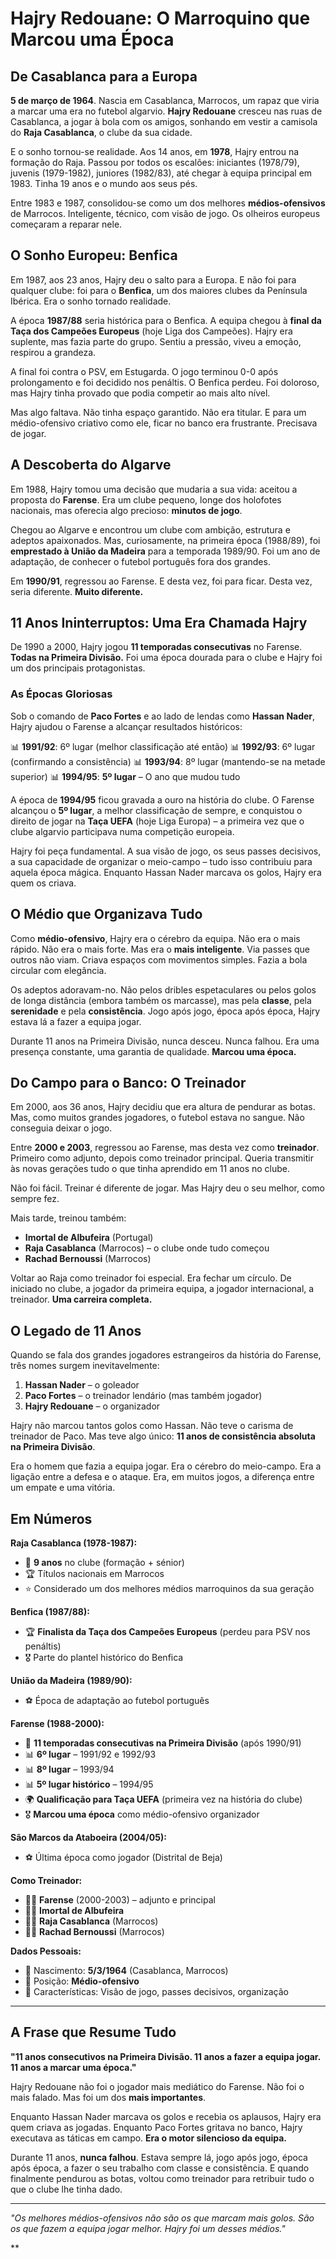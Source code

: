 # Hajry Redouane: O Marroquino que Marcou uma Época

## De Casablanca para a Europa

**5 de março de 1964**. Nascia em Casablanca, Marrocos, um rapaz que viria a marcar uma era no futebol algarvio. **Hajry Redouane** cresceu nas ruas de Casablanca, a jogar à bola com os amigos, sonhando em vestir a camisola do **Raja Casablanca**, o clube da sua cidade.

E o sonho tornou-se realidade. Aos 14 anos, em **1978**, Hajry entrou na formação do Raja. Passou por todos os escalões: iniciantes (1978/79), juvenis (1979-1982), juniores (1982/83), até chegar à equipa principal em 1983. Tinha 19 anos e o mundo aos seus pés.

Entre 1983 e 1987, consolidou-se como um dos melhores **médios-ofensivos** de Marrocos. Inteligente, técnico, com visão de jogo. Os olheiros europeus começaram a reparar nele.

## O Sonho Europeu: Benfica

Em 1987, aos 23 anos, Hajry deu o salto para a Europa. E não foi para qualquer clube: foi para o **Benfica**, um dos maiores clubes da Península Ibérica. Era o sonho tornado realidade.

A época **1987/88** seria histórica para o Benfica. A equipa chegou à **final da Taça dos Campeões Europeus** (hoje Liga dos Campeões). Hajry era suplente, mas fazia parte do grupo. Sentiu a pressão, viveu a emoção, respirou a grandeza.

A final foi contra o PSV, em Estugarda. O jogo terminou 0-0 após prolongamento e foi decidido nos penáltis. O Benfica perdeu. Foi doloroso, mas Hajry tinha provado que podia competir ao mais alto nível.

Mas algo faltava. Não tinha espaço garantido. Não era titular. E para um médio-ofensivo criativo como ele, ficar no banco era frustrante. Precisava de jogar.

## A Descoberta do Algarve

Em 1988, Hajry tomou uma decisão que mudaria a sua vida: aceitou a proposta do **Farense**. Era um clube pequeno, longe dos holofotes nacionais, mas oferecia algo precioso: **minutos de jogo**.

Chegou ao Algarve e encontrou um clube com ambição, estrutura e adeptos apaixonados. Mas, curiosamente, na primeira época (1988/89), foi **emprestado à União da Madeira** para a temporada 1989/90. Foi um ano de adaptação, de conhecer o futebol português fora dos grandes.

Em **1990/91**, regressou ao Farense. E desta vez, foi para ficar. Desta vez, seria diferente. **Muito diferente.**

## 11 Anos Ininterruptos: Uma Era Chamada Hajry

De 1990 a 2000, Hajry jogou **11 temporadas consecutivas** no Farense. **Todas na Primeira Divisão.** Foi uma época dourada para o clube e Hajry foi um dos principais protagonistas.

### **As Épocas Gloriosas**

Sob o comando de **Paco Fortes** e ao lado de lendas como **Hassan Nader**, Hajry ajudou o Farense a alcançar resultados históricos:

📊 **1991/92**: 6º lugar (melhor classificação até então)
📊 **1992/93**: 6º lugar (confirmando a consistência)
📊 **1993/94**: 8º lugar (mantendo-se na metade superior)
📊 **1994/95**: **5º lugar** – O ano que mudou tudo

A época de **1994/95** ficou gravada a ouro na história do clube. O Farense alcançou o **5º lugar**, a melhor classificação de sempre, e conquistou o direito de jogar na **Taça UEFA** (hoje Liga Europa) – a primeira vez que o clube algarvio participava numa competição europeia.

Hajry foi peça fundamental. A sua visão de jogo, os seus passes decisivos, a sua capacidade de organizar o meio-campo – tudo isso contribuiu para aquela época mágica. Enquanto Hassan Nader marcava os golos, Hajry era quem os criava.

## O Médio que Organizava Tudo

Como **médio-ofensivo**, Hajry era o cérebro da equipa. Não era o mais rápido. Não era o mais forte. Mas era o **mais inteligente**. Via passes que outros não viam. Criava espaços com movimentos simples. Fazia a bola circular com elegância.

Os adeptos adoravam-no. Não pelos dribles espetaculares ou pelos golos de longa distância (embora também os marcasse), mas pela **classe**, pela **serenidade** e pela **consistência**. Jogo após jogo, época após época, Hajry estava lá a fazer a equipa jogar.

Durante 11 anos na Primeira Divisão, nunca desceu. Nunca falhou. Era uma presença constante, uma garantia de qualidade. **Marcou uma época.**

## Do Campo para o Banco: O Treinador

Em 2000, aos 36 anos, Hajry decidiu que era altura de pendurar as botas. Mas, como muitos grandes jogadores, o futebol estava no sangue. Não conseguia deixar o jogo.

Entre **2000 e 2003**, regressou ao Farense, mas desta vez como **treinador**. Primeiro como adjunto, depois como treinador principal. Queria transmitir às novas gerações tudo o que tinha aprendido em 11 anos no clube.

Não foi fácil. Treinar é diferente de jogar. Mas Hajry deu o seu melhor, como sempre fez.

Mais tarde, treinou também:
- **Imortal de Albufeira** (Portugal)
- **Raja Casablanca** (Marrocos) – o clube onde tudo começou
- **Rachad Bernoussi** (Marrocos)

Voltar ao Raja como treinador foi especial. Era fechar um círculo. De iniciado no clube, a jogador da primeira equipa, a jogador internacional, a treinador. **Uma carreira completa.**

## O Legado de 11 Anos

Quando se fala dos grandes jogadores estrangeiros da história do Farense, três nomes surgem inevitavelmente:
1. **Hassan Nader** – o goleador
2. **Paco Fortes** – o treinador lendário (mas também jogador)
3. **Hajry Redouane** – o organizador

Hajry não marcou tantos golos como Hassan. Não teve o carisma de treinador de Paco. Mas teve algo único: **11 anos de consistência absoluta na Primeira Divisão**.

Era o homem que fazia a equipa jogar. Era o cérebro do meio-campo. Era a ligação entre a defesa e o ataque. Era, em muitos jogos, a diferença entre um empate e uma vitória.

## Em Números

**Raja Casablanca (1978-1987):**
- 🎽 **9 anos** no clube (formação + sénior)
- 🏆 Títulos nacionais em Marrocos
- ⭐ Considerado um dos melhores médios marroquinos da sua geração

**Benfica (1987/88):**
- 🏆 **Finalista da Taça dos Campeões Europeus** (perdeu para PSV nos penáltis)
- 🎖️ Parte do plantel histórico do Benfica

**União da Madeira (1989/90):**
- ⚽ Época de adaptação ao futebol português

**Farense (1988-2000):**
- 🎽 **11 temporadas consecutivas na Primeira Divisão** (após 1990/91)
- 📊 **6º lugar** – 1991/92 e 1992/93
- 📊 **8º lugar** – 1993/94
- 📊 **5º lugar histórico** – 1994/95
- 🌍 **Qualificação para Taça UEFA** (primeira vez na história do clube)
- 🎖️ **Marcou uma época** como médio-ofensivo organizador

**São Marcos da Ataboeira (2004/05):**
- ⚽ Última época como jogador (Distrital de Beja)

**Como Treinador:**
- 👨‍🏫 **Farense** (2000-2003) – adjunto e principal
- 👨‍🏫 **Imortal de Albufeira**
- 👨‍🏫 **Raja Casablanca** (Marrocos)
- 👨‍🏫 **Rachad Bernoussi** (Marrocos)

**Dados Pessoais:**
- 📅 Nascimento: **5/3/1964** (Casablanca, Marrocos)
- 🎯 Posição: **Médio-ofensivo**
- 🧠 Características: Visão de jogo, passes decisivos, organização

---

## A Frase que Resume Tudo

**"11 anos consecutivos na Primeira Divisão. 11 anos a fazer a equipa jogar. 11 anos a marcar uma época."**

Hajry Redouane não foi o jogador mais mediático do Farense. Não foi o mais falado. Mas foi um dos **mais importantes**.

Enquanto Hassan Nader marcava os golos e recebia os aplausos, Hajry era quem criava as jogadas. Enquanto Paco Fortes gritava no banco, Hajry executava as táticas em campo. **Era o motor silencioso da equipa.**

Durante 11 anos, **nunca falhou**. Estava sempre lá, jogo após jogo, época após época, a fazer o seu trabalho com classe e consistência. E quando finalmente pendurou as botas, voltou como treinador para retribuir tudo o que o clube lhe tinha dado.

---

*"Os melhores médios-ofensivos não são os que marcam mais golos. São os que fazem a equipa jogar melhor. Hajry foi um desses médios."*

**